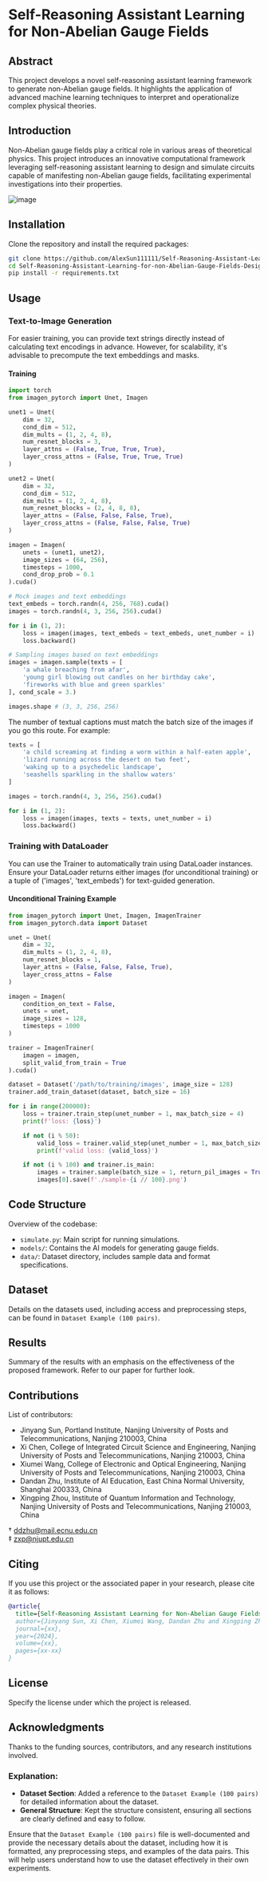 # Self-Reasoning Assistant Learning for Non-Abelian Gauge Fields

## Abstract
This project develops a novel self-reasoning assistant learning framework to generate non-Abelian gauge fields. It highlights the application of advanced machine learning techniques to interpret and operationalize complex physical theories.

## Introduction
Non-Abelian gauge fields play a critical role in various areas of theoretical physics. This project introduces an innovative computational framework leveraging self-reasoning assistant learning to design and simulate circuits capable of manifesting non-Abelian gauge fields, facilitating experimental investigations into their properties.

![image](https://github.com/AlexSun111111/Self-Reasoning-Assistant-Learning-for-non-Abelian-Gauge-Fields-Design-/blob/main/Logo/README.png)

## Installation
Clone the repository and install the required packages:
```bash
git clone https://github.com/AlexSun111111/Self-Reasoning-Assistant-Learning-for-non-Abelian-Gauge-Fields-Design-.git
cd Self-Reasoning-Assistant-Learning-for-non-Abelian-Gauge-Fields-Design-
pip install -r requirements.txt
```

## Usage

### Text-to-Image Generation
For easier training, you can provide text strings directly instead of calculating text encodings in advance. However, for scalability, it's advisable to precompute the text embeddings and masks.

#### Training
```python
import torch
from imagen_pytorch import Unet, Imagen

unet1 = Unet(
    dim = 32,
    cond_dim = 512,
    dim_mults = (1, 2, 4, 8),
    num_resnet_blocks = 3,
    layer_attns = (False, True, True, True),
    layer_cross_attns = (False, True, True, True)
)

unet2 = Unet(
    dim = 32,
    cond_dim = 512,
    dim_mults = (1, 2, 4, 8),
    num_resnet_blocks = (2, 4, 8, 8),
    layer_attns = (False, False, False, True),
    layer_cross_attns = (False, False, False, True)
)

imagen = Imagen(
    unets = (unet1, unet2),
    image_sizes = (64, 256),
    timesteps = 1000,
    cond_drop_prob = 0.1
).cuda()

# Mock images and text embeddings
text_embeds = torch.randn(4, 256, 768).cuda()
images = torch.randn(4, 3, 256, 256).cuda()

for i in (1, 2):
    loss = imagen(images, text_embeds = text_embeds, unet_number = i)
    loss.backward()

# Sampling images based on text embeddings
images = imagen.sample(texts = [
    'a whale breaching from afar',
    'young girl blowing out candles on her birthday cake',
    'fireworks with blue and green sparkles'
], cond_scale = 3.)

images.shape # (3, 3, 256, 256)
```

The number of textual captions must match the batch size of the images if you go this route. For example:

```python
texts = [
    'a child screaming at finding a worm within a half-eaten apple',
    'lizard running across the desert on two feet',
    'waking up to a psychedelic landscape',
    'seashells sparkling in the shallow waters'
]

images = torch.randn(4, 3, 256, 256).cuda()

for i in (1, 2):
    loss = imagen(images, texts = texts, unet_number = i)
    loss.backward()
```

### Training with DataLoader
You can use the Trainer to automatically train using DataLoader instances. Ensure your DataLoader returns either images (for unconditional training) or a tuple of ('images', 'text_embeds') for text-guided generation.

#### Unconditional Training Example
```python
from imagen_pytorch import Unet, Imagen, ImagenTrainer
from imagen_pytorch.data import Dataset

unet = Unet(
    dim = 32,
    dim_mults = (1, 2, 4, 8),
    num_resnet_blocks = 1,
    layer_attns = (False, False, False, True),
    layer_cross_attns = False
)

imagen = Imagen(
    condition_on_text = False,
    unets = unet,
    image_sizes = 128,
    timesteps = 1000
)

trainer = ImagenTrainer(
    imagen = imagen,
    split_valid_from_train = True
).cuda()

dataset = Dataset('/path/to/training/images', image_size = 128)
trainer.add_train_dataset(dataset, batch_size = 16)

for i in range(200000):
    loss = trainer.train_step(unet_number = 1, max_batch_size = 4)
    print(f'loss: {loss}')

    if not (i % 50):
        valid_loss = trainer.valid_step(unet_number = 1, max_batch_size = 4)
        print(f'valid loss: {valid_loss}')

    if not (i % 100) and trainer.is_main:
        images = trainer.sample(batch_size = 1, return_pil_images = True)
        images[0].save(f'./sample-{i // 100}.png')
```

## Code Structure
Overview of the codebase:
- `simulate.py`: Main script for running simulations.
- `models/`: Contains the AI models for generating gauge fields.
- `data/`: Dataset directory, includes sample data and format specifications.

## Dataset
Details on the datasets used, including access and preprocessing steps, can be found in `Dataset Example (100 pairs)`.

## Results
Summary of the results with an emphasis on the effectiveness of the proposed framework. Refer to our paper for further look.

## Contributions
List of contributors:
- Jinyang Sun, Portland Institute, Nanjing University of Posts and Telecommunications, Nanjing 210003, China
- Xi Chen, College of Integrated Circuit Science and Engineering, Nanjing University of Posts and Telecommunications, Nanjing 210003, China
- Xiumei Wang, College of Electronic and Optical Engineering, Nanjing University of Posts and Telecommunications, Nanjing 210003, China
- Dandan Zhu, Institute of AI Education, East China Normal University, Shanghai 200333, China
- Xingping Zhou, Institute of Quantum Information and Technology, Nanjing University of Posts and Telecommunications, Nanjing 210003, China

† ddzhu@mail.ecnu.edu.cn  
‡ zxp@njupt.edu.cn  

## Citing
If you use this project or the associated paper in your research, please cite it as follows:
```bibtex
@article{
  title={Self-Reasoning Assistant Learning for Non-Abelian Gauge Fields},
  author={Jinyang Sun, Xi Chen, Xiumei Wang, Dandan Zhu and Xingping Zhou},
  journal={xx},
  year={2024},
  volume={xx},
  pages={xx-xx}
}
```

## License
Specify the license under which the project is released.

## Acknowledgments
Thanks to the funding sources, contributors, and any research institutions involved.

### Explanation:
- **Dataset Section**: Added a reference to the `Dataset Example (100 pairs)` for detailed information about the dataset.
- **General Structure**: Kept the structure consistent, ensuring all sections are clearly defined and easy to follow.

Ensure that the `Dataset Example (100 pairs)` file is well-documented and provide the necessary details about the dataset, including how it is formatted, any preprocessing steps, and examples of the data pairs. This will help users understand how to use the dataset effectively in their own experiments.

